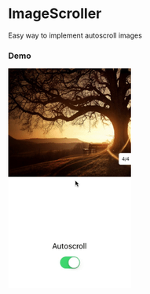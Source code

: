 # ImageScroller
Easy way to implement autoscroll images 

### Demo

<img src="ImageScroller/images/output.gif" width="250"/>
